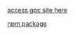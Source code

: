 [access gpc site here](https://gpc-project.glitch.me/)

[npm package](https://npmjs.com/package/gpc-client)